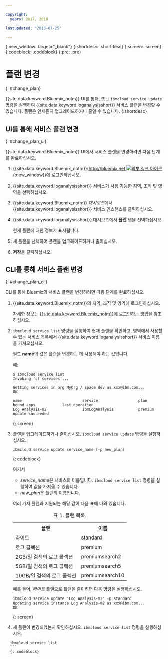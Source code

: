 ```yaml
---

copyright:
  years: 2017, 2018

lastupdated: "2018-07-25"

---
```



{:new_window: target="_blank"}
{:shortdesc: .shortdesc}
{:screen: .screen}
{:codeblock: .codeblock}
{:pre: .pre}


# 플랜 변경
{: #change_plan}

{{site.data.keyword.Bluemix_notm}} UI를 통해, 또는 `ibmcloud service update` 명령을 실행하여 {{site.data.keyword.loganalysisshort}} 서비스 플랜을 변경할 수 있습니다. 플랜은 언제든지 업그레이드하거나 줄일 수 있습니다.
{:shortdesc}

## UI를 통해 서비스 플랜 변경
{: #change_plan_ui}

{{site.data.keyword.Bluemix_notm}} UI에서 서비스 플랜을 변경하려면 다음 단계를 완료하십시오.

1. {{site.data.keyword.Bluemix_notm}}([http://bluemix.net ![외부 링크 아이콘](../../../icons/launch-glyph.svg "외부 링크 아이콘")](http://bluemix.net){:new_window})에 로그인하십시오. 

2. {{site.data.keyword.loganalysisshort}} 서비스가 사용 가능한 지역, 조직 및 영역을 선택하십시오.  

3. {{site.data.keyword.Bluemix_notm}} *대시보드*에서 {{site.data.keyword.loganalysisshort}} 서비스 인스턴스를 클릭하십시오. 
    
4. {{site.data.keyword.loganalysisshort}} 대시보드에서 **플랜** 탭을 선택하십시오.

    현재 플랜에 대한 정보가 표시됩니다.
	
5. 새 플랜을 선택하여 플랜을 업그레이드하거나 줄이십시오. 

6. **저장**을 클릭하십시오.




## CLI를 통해 서비스 플랜 변경
{: #change_plan_cli}

CLI를 통해 Bluemix의 서비스 플랜을 변경하려면 다음 단계를 완료하십시오.

1. {{site.data.keyword.Bluemix_notm}}의 지역, 조직 및 영역에 로그인하십시오. 

    자세한 정보는 [{{site.data.keyword.Bluemix_notm}}에 로그인하는 방법](/docs/services/CloudLogAnalysis/qa/cli_qa.html#login)을 참조하십시오.
	
2. `ibmcloud service list` 명령을 실행하여 현재 플랜을 확인하고, 영역에서 사용할 수 있는 서비스 목록에서 {{site.data.keyword.loganalysisshort}} 서비스 이름을 가져오십시오. 

    필드 **name**의 값은 플랜을 변경하는 데 사용해야 하는 값입니다. 

    예:
	
	```
	$ ibmcloud service list
    Invoking 'cf services'...

    Getting services in org MyOrg / space dev as xxx@ibm.com...
    OK

    name                           service                  plan             bound apps            last operation
    Log Analysis-m2                ibmLogAnalysis           premium                                update succeeded
    ```
	{: screen}
    
3. 플랜을 업그레이드하거나 줄이십시오. `ibmcloud service update` 명령을 실행하십시오.
    
	```
	ibmcloud service update service_name [-p new_plan]
	```
	{: codeblock}
	
	여기서 
	
	* *service_name*은 서비스의 이름입니다. `ibmcloud service list` 명령을 실행하여 값을 가져올 수 있습니다.
	* *new_plan*은 플랜의 이름입니다.
	
	여러 가지 플랜과 지원되는 해당 값이 다음 표에 나와 있습니다.
	
	<table>
	  <caption>표 1. 플랜 목록.</caption>
	  <tr>
	    <th>플랜</th>
	    <th>이름</th>
	  </tr>
	  <tr>
	    <td>라이트</td>
	    <td>standard</td>
	  </tr>
	  <tr>
	    <td>로그 콜렉션</td>
	    <td>premium</td>
	  </tr>
	  <tr>
	    <td>2GB/일 검색의 로그 콜렉션</td>
	    <td>premiumsearch2</td>
	  </tr>
	  <tr>
	    <td>5GB/일 검색의 로그 콜렉션</td>
	    <td>premiumsearch5</td>
	  </tr>
	  <tr>
	    <td>10GB/일 검색의 로그 콜렉션</td>
	    <td>premiumsearch10</td>
	  </tr>
	</table>
	
	예를 들어, *라이트* 플랜으로 플랜을 줄이려면 다음 명령을 실행하십시오.
	
	```
	ibmcloud service update "Log Analysis-m2" -p standard
    Updating service instance Log Analysis-m2 as xxx@ibm.com...
    OK
	```
	{: screen}

4. 새 플랜이 변경되었는지 확인하십시오. `ibmcloud service list` 명령을 실행하십시오.

  ```
	ibmcloud service list
	```
	{: codeblock}






